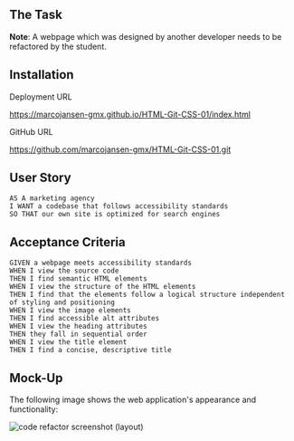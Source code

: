 ## The Task

**Note**: A webpage which was designed by another developer needs to be refactored by the student. 

## Installation

Deployment URL

https://marcojansen-gmx.github.io/HTML-Git-CSS-01/index.html

GitHub URL

https://github.com/marcojansen-gmx/HTML-Git-CSS-01.git


## User Story

```
AS A marketing agency
I WANT a codebase that follows accessibility standards
SO THAT our own site is optimized for search engines
```

## Acceptance Criteria

```
GIVEN a webpage meets accessibility standards
WHEN I view the source code
THEN I find semantic HTML elements
WHEN I view the structure of the HTML elements
THEN I find that the elements follow a logical structure independent of styling and positioning
WHEN I view the image elements
THEN I find accessible alt attributes
WHEN I view the heading attributes
THEN they fall in sequential order
WHEN I view the title element
THEN I find a concise, descriptive title
```

## Mock-Up

The following image shows the web application's appearance and functionality:

![code refactor screenshot (layout)](./Assets/01-html-css-git-homework-demo.png)